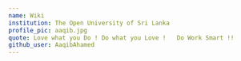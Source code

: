 ```yaml
---
name: Wiki
institution: The Open University of Sri Lanka
profile_pic: aaqib.jpg
quote: Love what you Do ! Do what you Love !   Do Work Smart !!
github_user: AaqibAhamed
---
```

